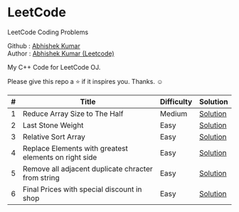 # LeetCode
LeetCode Coding Problems

Github : <a href="https://github.com/qazwsxedcrfv12">Abhishek Kumar</a><br>
Author : <a href="https://leetcode.com/abhishek-k8/">Abhishek Kumar (Leetcode)</a>


My C++ Code for LeetCode OJ.

Please give this repo a ⭐️ if it inspires you. Thanks. ☺️

<table>
        <thead>
            <tr>
                <th>#</th>
                <th>Title</th>
                <th>Difficulty</th>
                <th>Solution</th>
            </tr>
        </thead>
        <tbody>
            <tr>
                <td>1</td>
                <td>Reduce Array Size to The Half</td>
                <td>Medium</td>
                <td><a
                        href="https://github.com/qazwsxedcrfv12/LeetCode/blob/main/1338.%20Reduce%20Array%20Size%20to%20The%20Half/a.md">Solution</a>
                </td>
                </tr>
                <tr>
                 <td>2</td>
                <td>Last Stone Weight</td>
                <td>Easy</td>
                <td><a
                        href="https://github.com/qazwsxedcrfv12/LeetCode/blob/main/1046.%20Last%20Stone%20Weight/a.md">Solution</a>
                </td>
            </tr>
            <tr>
                    <td>3</td>
                    <td>Relative Sort Array</td>
                    <td>Easy</td>
                     <td><a href="https://github.com/qazwsxedcrfv12/LeetCode/blob/main/1122.%20Relative%20Sort%20Array/a.md">Solution</a></td>
                </tr>
            <tr>
                    <td>4</td>
                    <td>Replace Elements with greatest elements on right side</td>
                    <td>Easy</td>
                    <td><a href="https://github.com/qazwsxedcrfv12/LeetCode/blob/main/1299.%20Replace%20Elements%20with%20Greatest%20Element%20on%20Right%20Side/a.md">Solution</a></td>
                </tr>
                <tr>
                        <td>5</td>
                        <td>Remove all adjacent duplicate chracter from string</td>
                        <td>Easy</td>
                        <td><a href="https://github.com/qazwsxedcrfv12/LeetCode/blob/main/Remove%20All%20Adjacent%20Duplicates%20In%20String/a.md">Solution</a></td>
                </tr>
                <tr>
                        <td>6</td>
                        <td>Final Prices with special discount in shop</td>
                        <td>Easy</td>
                        <td><a href="https://github.com/qazwsxedcrfv12/LeetCode/blob/main/1475.%20Final%20Prices%20With%20a%20Special%20Discount%20in%20a%20Shop/a.md">Solution</a></td>
        </tbody>
    </table>
